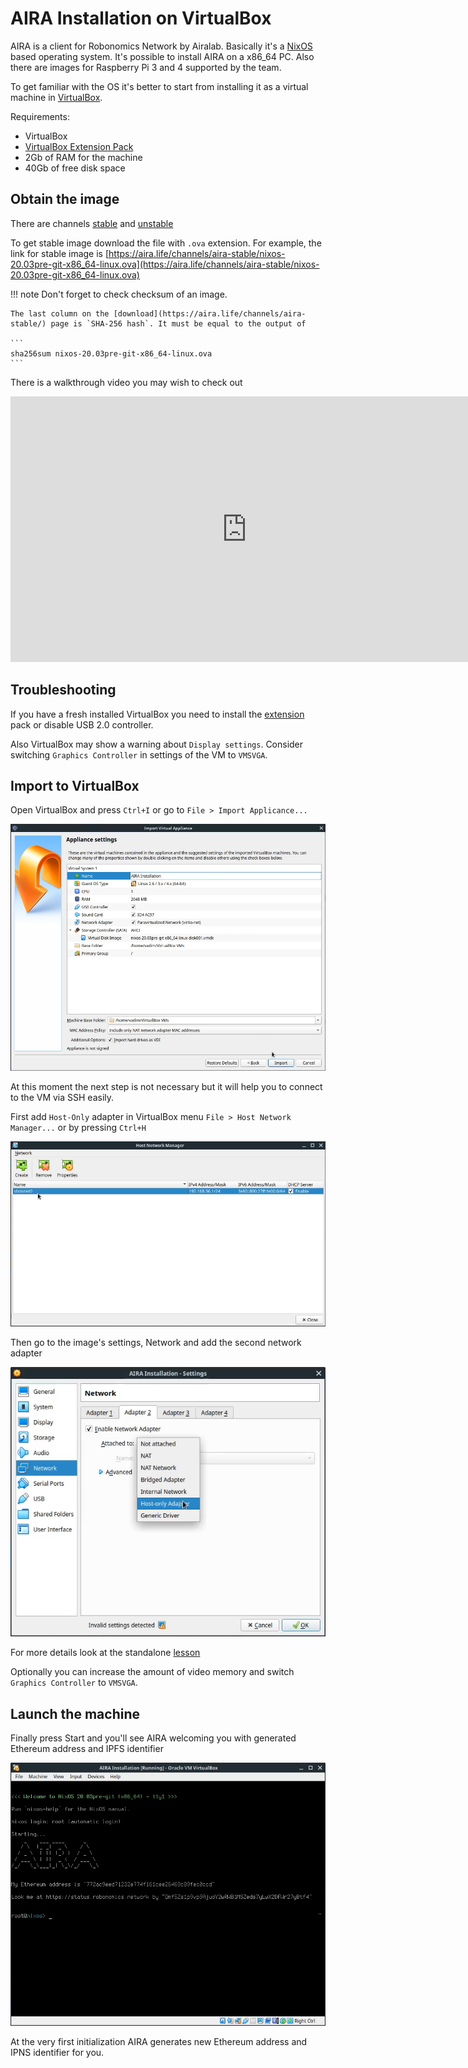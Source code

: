 # AIRA Installation on VirtualBox

AIRA is a client for Robonomics Network by Airalab. Basically it's a [NixOS](https://nixos.org/) based operating system.
It's possible to install AIRA on a x86_64 PC. Also there are images for Raspberry Pi 3 and 4 supported by the team.

To get familiar with the OS it's better to start from installing it as a virtual machine in [VirtualBox](https://www.virtualbox.org/).

Requirements:

* VirtualBox
* [VirtualBox Extension Pack](https://www.virtualbox.org/wiki/Downloads#VirtualBox6.1.2OracleVMVirtualBoxExtensionPack)
* 2Gb of RAM for the machine
* 40Gb of free disk space

## Obtain the image

There are channels [stable](https://aira.life/channels/aira-stable/) and [unstable](https://aira.life/channels/aira-unstable/)

To get stable image download the file with `.ova` extension.
For example, the link for stable image is [https://aira.life/channels/aira-stable/nixos-20.03pre-git-x86_64-linux.ova](https://aira.life/channels/aira-stable/nixos-20.03pre-git-x86_64-linux.ova)

!!! note
    Don't forget to check checksum of an image. 

    The last column on the [download](https://aira.life/channels/aira-stable/) page is `SHA-256 hash`. It must be equal to the output of

    ```
    sha256sum nixos-20.03pre-git-x86_64-linux.ova
    ```

There is a walkthrough video you may wish to check out

<iframe width="756" height="425" src="https://www.youtube.com/embed/cDcaypYPBhI" frameborder="0" allow="accelerometer; autoplay; encrypted-media; gyroscope; picture-in-picture" allowfullscreen></iframe>

## Troubleshooting

If you have a fresh installed VirtualBox you need to install the [extension](https://www.virtualbox.org/wiki/Downloads) pack or disable USB 2.0 controller.

Also VirtualBox may show a warning about `Display settings`. Consider switching `Graphics Controller` in settings of the VM to `VMSVGA`.

## Import to VirtualBox

Open VirtualBox and press `Ctrl+I` or go to `File > Import Applicance...`

![Import image](../img/try_it_out/aira_installation/import_image.png "Import image")

At this moment the next step is not necessary but it will help you to connect to the VM via SSH easily.

First add `Host-Only` adapter in VirtualBox menu `File > Host Network Manager...` or by pressing `Ctrl+H`

![Host Only](../img/try_it_out/aira_installation/host_only_adapter.png "Host Only")

Then go to the image's settings, Network and add the second network adapter

![Second adapter](../img/try_it_out/aira_installation/add_second_adapter.png "Second adapter")

For more details look at the standalone [lesson](../aira/connecting_via_ssh.md)

Optionally you can increase the amount of video memory and switch `Graphics Controller` to `VMSVGA`.

## Launch the machine

Finally press Start and you'll see AIRA welcoming you with generated Ethereum address and IPFS identifier

![Welcome](../img/try_it_out/aira_installation/ready.png "Welcome")

At the very first initialization AIRA generates new Ethereum address and IPNS identifier for you.

